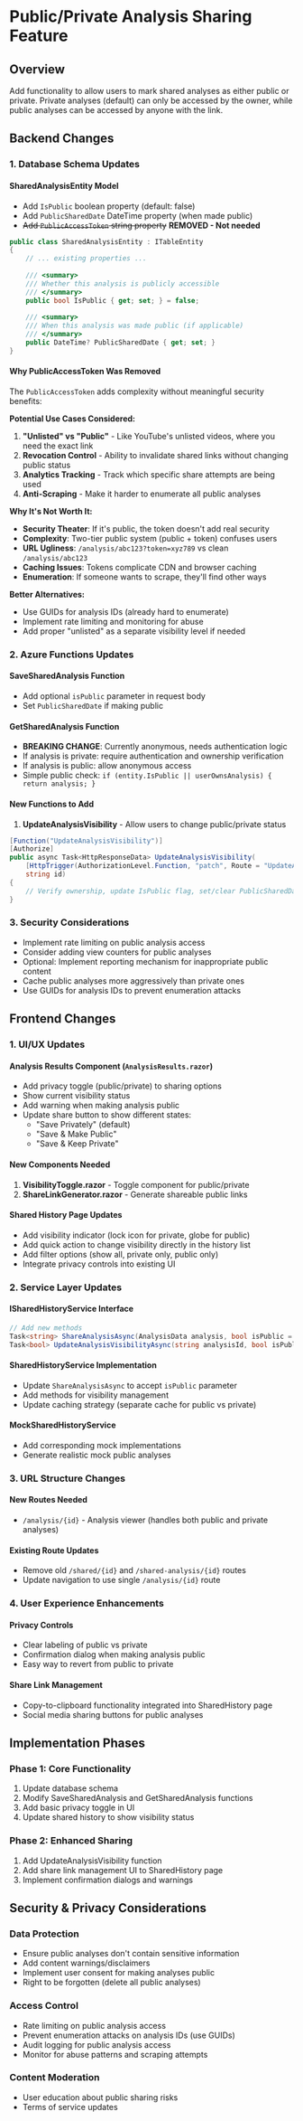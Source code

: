 # Public/Private Analysis Sharing Feature

## Overview
Add functionality to allow users to mark shared analyses as either public or private. Private analyses (default) can only be accessed by the owner, while public analyses can be accessed by anyone with the link.

## Backend Changes

### 1. Database Schema Updates

#### SharedAnalysisEntity Model
- Add `IsPublic` boolean property (default: false)
- Add `PublicSharedDate` DateTime property (when made public)
- ~~Add `PublicAccessToken` string property~~ **REMOVED - Not needed**

```csharp
public class SharedAnalysisEntity : ITableEntity
{
    // ... existing properties ...
    
    /// <summary>
    /// Whether this analysis is publicly accessible
    /// </summary>
    public bool IsPublic { get; set; } = false;
    
    /// <summary>
    /// When this analysis was made public (if applicable)
    /// </summary>
    public DateTime? PublicSharedDate { get; set; }
}
```

#### Why PublicAccessToken Was Removed
The `PublicAccessToken` adds complexity without meaningful security benefits:

**Potential Use Cases Considered:**
1. **"Unlisted" vs "Public"** - Like YouTube's unlisted videos, where you need the exact link
2. **Revocation Control** - Ability to invalidate shared links without changing public status  
3. **Analytics Tracking** - Track which specific share attempts are being used
4. **Anti-Scraping** - Make it harder to enumerate all public analyses

**Why It's Not Worth It:**
- **Security Theater**: If it's public, the token doesn't add real security
- **Complexity**: Two-tier public system (public + token) confuses users
- **URL Ugliness**: `/analysis/abc123?token=xyz789` vs clean `/analysis/abc123`
- **Caching Issues**: Tokens complicate CDN and browser caching
- **Enumeration**: If someone wants to scrape, they'll find other ways

**Better Alternatives:**
- Use GUIDs for analysis IDs (already hard to enumerate)
- Implement rate limiting and monitoring for abuse
- Add proper "unlisted" as a separate visibility level if needed

### 2. Azure Functions Updates

#### SaveSharedAnalysis Function
- Add optional `isPublic` parameter in request body
- Set `PublicSharedDate` if making public

#### GetSharedAnalysis Function
- **BREAKING CHANGE**: Currently anonymous, needs authentication logic
- If analysis is private: require authentication and ownership verification
- If analysis is public: allow anonymous access
- Simple public check: `if (entity.IsPublic || userOwnsAnalysis) { return analysis; }`

#### New Functions to Add
1. **UpdateAnalysisVisibility** - Allow users to change public/private status

```csharp
[Function("UpdateAnalysisVisibility")]
[Authorize]
public async Task<HttpResponseData> UpdateAnalysisVisibility(
    [HttpTrigger(AuthorizationLevel.Function, "patch", Route = "UpdateAnalysisVisibility/{id}")] HttpRequestData req,
    string id)
{
    // Verify ownership, update IsPublic flag, set/clear PublicSharedDate
}
```

### 3. Security Considerations
- Implement rate limiting on public analysis access
- Consider adding view counters for public analyses
- Optional: Implement reporting mechanism for inappropriate public content
- Cache public analyses more aggressively than private ones
- Use GUIDs for analysis IDs to prevent enumeration attacks

## Frontend Changes

### 1. UI/UX Updates

#### Analysis Results Component (`AnalysisResults.razor`)
- Add privacy toggle (public/private) to sharing options
- Show current visibility status
- Add warning when making analysis public
- Update share button to show different states:
  - "Save Privately" (default)
  - "Save & Make Public" 
  - "Save & Keep Private"

#### New Components Needed
1. **VisibilityToggle.razor** - Toggle component for public/private
2. **ShareLinkGenerator.razor** - Generate shareable public links

#### Shared History Page Updates
- Add visibility indicator (lock icon for private, globe for public)
- Add quick action to change visibility directly in the history list
- Add filter options (show all, private only, public only)
- Integrate privacy controls into existing UI

### 2. Service Layer Updates

#### ISharedHistoryService Interface
```csharp
// Add new methods
Task<string> ShareAnalysisAsync(AnalysisData analysis, bool isPublic = false);
Task<bool> UpdateAnalysisVisibilityAsync(string analysisId, bool isPublic);
```

#### SharedHistoryService Implementation
- Update `ShareAnalysisAsync` to accept `isPublic` parameter
- Add methods for visibility management
- Update caching strategy (separate cache for public vs private)

#### MockSharedHistoryService
- Add corresponding mock implementations
- Generate realistic mock public analyses

### 3. URL Structure Changes

#### New Routes Needed
- `/analysis/{id}` - Analysis viewer (handles both public and private analyses)

#### Existing Route Updates
- Remove old `/shared/{id}` and `/shared-analysis/{id}` routes
- Update navigation to use single `/analysis/{id}` route

### 4. User Experience Enhancements

#### Privacy Controls
- Clear labeling of public vs private
- Confirmation dialog when making analysis public
- Easy way to revert from public to private

#### Share Link Management
- Copy-to-clipboard functionality integrated into SharedHistory page
- Social media sharing buttons for public analyses

## Implementation Phases

### Phase 1: Core Functionality
1. Update database schema
2. Modify SaveSharedAnalysis and GetSharedAnalysis functions
3. Add basic privacy toggle in UI
4. Update shared history to show visibility status

### Phase 2: Enhanced Sharing
1. Add UpdateAnalysisVisibility function
2. Add share link management UI to SharedHistory page
3. Implement confirmation dialogs and warnings


## Security & Privacy Considerations

### Data Protection
- Ensure public analyses don't contain sensitive information
- Add content warnings/disclaimers
- Implement user consent for making analyses public
- Right to be forgotten (delete all public analyses)

### Access Control
- Rate limiting on public analysis access
- Prevent enumeration attacks on analysis IDs (use GUIDs)
- Audit logging for public analysis access
- Monitor for abuse patterns and scraping attempts

### Content Moderation
- User education about public sharing risks
- Terms of service updates
